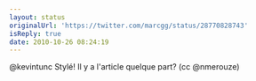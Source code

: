 ```yaml
---
layout: status
originalUrl: 'https://twitter.com/marcgg/status/28770828743'
isReply: true
date: 2010-10-26 08:24:19
---
```


@kevintunc Stylé! Il y a l'article quelque part? (cc @nmerouze)
